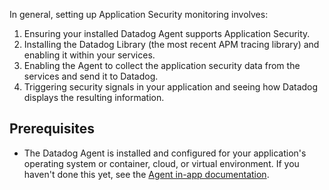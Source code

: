 In general, setting up Application Security monitoring involves:

1. Ensuring your installed Datadog Agent supports Application Security.
2. Installing the Datadog Library (the most recent APM tracing library) and enabling it within your services.
3. Enabling the Agent to collect the application security data from the services and send it to Datadog.
4. Triggering security signals in your application and seeing how Datadog displays the resulting information.

## Prerequisites

- The Datadog Agent is installed and configured for your application's operating system or container, cloud, or virtual environment. If you haven't done this yet, see the [Agent in-app documentation][101].

[101]: https://app.datadoghq.com/account/settings#agent
